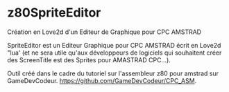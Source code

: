 # z80SpriteEditor
Création en Love2d d'un Editeur de Graphique pour CPC AMSTRAD

SpriteEditor est un Editeur Graphique pour CPC AMSTRAD écrit en Love2d "lua' (et ne sera utile qu'aux développeurs de logiciels qui souhaitent créer des ScreenTitle est des Sprites pour AMASTRAD CPC...). 

Outil créé dans le cadre du tutoriel sur l'assembleur z80 pour amstrad sur GameDevCodeur.
https://github.com/GameDevCodeur/CPC_ASM.

